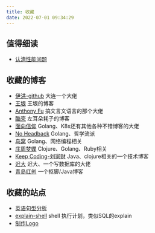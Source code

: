 ```yaml
---
title: 收藏
date: 2022-07-01 09:34:29
---
```


## 值得细读
- [认清性能问题](https://mp.weixin.qq.com/s/-M2EfUc_XLKnU049T49ZWA)  


## 收藏的博客
- [伊洪-github](https://github.com/yihong0618/gitblog) 大连一个大佬
- [王垠](http://www.yinwang.org) 王垠的博客
- [Anthony Fu](https://antfu.me) 搞文言文语言的那个大佬
- [酷壳](https://coolshell.cn) 左耳朵耗子的博客
- [面向信仰](https://draveness.me) Golang、K8s还有其他各种不错博客的大佬
- [No Headback](https://xargin.com) Golang、哲学流派
- [鸟窝](https://colobu.com) Golang、网络编程相关
- [庄周梦蝶](http://blog.fnil.net/blog/archives/) Clojure、Golang、Ruby相关
- [Keep Coding-刘家财](https://liujiacai.net) Java、clojure相关的一个技术博客
- [迟大](https://www.skyzh.dev/posts/) 迟大、一个写数据库的大佬
- [青岛红创](http://blog.3vyd.com/blog/) 一个抠脚/Java博客 

## 收藏的站点
- [英语句型分析](http://enpuz.com/) 
- [explain-shell](https://explainshell.com) shell 执行计划，类似SQL的explain 
- [制作Logo](https://zh.wix.com)
